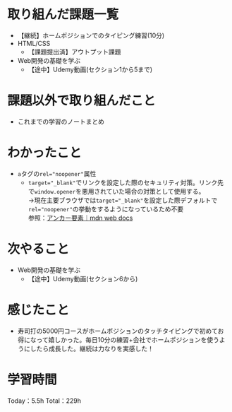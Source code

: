 # 取り組んだ課題一覧
- 【継続】ホームポジションでのタイピング練習(10分)
- HTML/CSS
	- 【課題提出済】アウトプット課題
- Web開発の基礎を学ぶ
	- 【途中】Udemy動画(セクション1から5まで)

# 課題以外で取り組んだこと
- これまでの学習のノートまとめ

# わかったこと
- `a`タグの`rel="noopener"`属性
	- `target="_blank"`でリンクを設定した際のセキュリティ対策。リンク先で`window.opener`を悪用されていた場合の対策として使用する。  
	→現在主要ブラウザでは`target="_blank"`を設定した際デフォルトで`rel="noopener"`の挙動をするようになっているため不要  
	参照：[アンカー要素｜mdn web docs](https://developer.mozilla.org/ja/docs/Web/HTML/Element/a#browser_compatibility)

# 次やること
- Web開発の基礎を学ぶ
	- 【途中】Udemy動画(セクション6から)

# 感じたこと
- 寿司打の5000円コースがホームポジションのタッチタイピングで初めてお得になって嬉しかった。毎日10分の練習+会社でホームポジションを使うようにしたら成長した。継続は力なりを実感した！

# 学習時間
Today：5.5h Total：229h